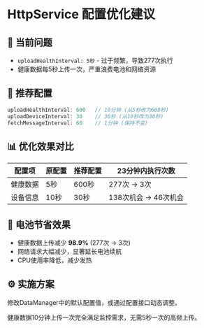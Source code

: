 # HttpService 配置优化建议

## 🚨 当前问题
- `uploadHealthInterval: 5秒` - 过于频繁，导致277次执行
- 健康数据每5秒上传一次，严重浪费电池和网络资源

## 🎯 推荐配置
```java
uploadHealthInterval: 600   // 10分钟 (从5秒改为600秒)
uploadDeviceInterval: 30    // 30秒 (从10秒改为30秒)  
fetchMessageInterval: 60    // 1分钟 (保持不变)
```

## 📊 优化效果对比
| 配置项 | 原配置 | 推荐配置 | 23分钟内执行次数 |
|--------|--------|----------|------------------|
| 健康数据 | 5秒 | 600秒 | 277次 → 3次 |
| 设备信息 | 10秒 | 30秒 | 138次机会 → 46次机会 |

## 🔋 电池节省效果
- 健康数据上传减少 **98.9%** (277次 → 3次)
- 网络请求大幅减少，显著延长电池续航
- CPU使用率降低，减少发热

## ⚙️ 实施方案
修改DataManager中的默认配置值，或通过配置接口动态调整。

健康数据10分钟上传一次完全满足监控需求，无需5秒一次的高频上传。 